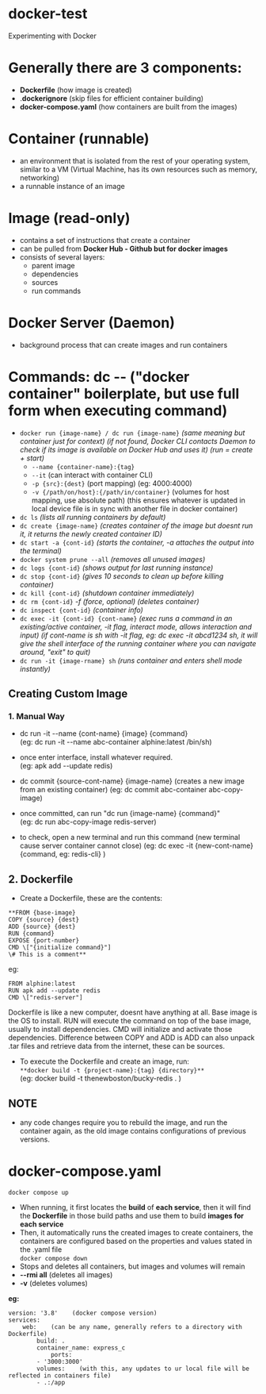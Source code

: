 # docker-test
Experimenting with Docker

# Generally there are 3 components:
- **Dockerfile**    (how image is created)
- .**dockerignore**    (skip files for efficient container building)
- **docker-compose.yaml**    (how containers are built from the images)

# **Container (runnable)**
- an environment that is isolated from the rest of your operating system, similar to a VM (Virtual Machine, has its own resources such as memory, networking)
- a runnable instance of an image

# **Image (read-only)**
- contains a set of instructions that create a container
- can be pulled from **Docker Hub - Github but for docker images**
- consists of several layers:
	- parent image
	- dependencies
	- sources
	- run commands

# **Docker Server (Daemon)**
- background process that can create images and run containers

# **Commands: dc -- ("docker container" boilerplate, but use full form when executing command)**
	
- ```docker run {image-name} / dc run {image-name}```    *(same meaning but container just for context) (if not found, Docker CLI contacts Daemon to check if its image is available on Docker Hub and uses it) (run = create + start)*
	- ```--name {container-name}:{tag}```  
	- ```--it```    (can interact with container CLI)  
	- ```-p {src}:{dest}```    (port mapping) (eg: 4000:4000)
	- ```-v {/path/on/host}:{/path/in/container}``` (volumes for host mapping, use absolute path) (this ensures whatever is updated in local device file is in sync with another file in docker container)
- ```dc ls```    *(lists all running containers by default)*
- ```dc create {image-name}```     *(creates container of the image but doesnt run it, it returns the newly created container ID)*
- ```dc start -a {cont-id}```    *(starts the container, -a attaches the output into the terminal)*
- ```docker system prune --all```     *(removes all unused images)*
- ```dc logs {cont-id}```    *(shows output for last running instance)*
- ```dc stop {cont-id}```    *(gives 10 seconds to clean up before killing container)*
- ```dc kill {cont-id}```    *(shutdown container immediately)*
- ```dc rm {cont-id}```    *-f (force, optional)* *(deletes container)*
- ```dc inspect {cont-id}```    *(container info)*
- ```dc exec -it {cont-id} {cont-name}```    *(exec runs a command in an existing/active container, -it flag, interact mode, allows interaction and input)*    *(if cont-name is sh with -it flag, eg: dc exec -it abcd1234 sh, it will give the shell interface of the running container where you can navigate around, "exit" to quit)*
- ```dc run -it {image-rname} sh```    *(runs container and enters shell mode instantly)*

## **Creating Custom Image**
### 1. **Manual Way**
- dc run -it --name {cont-name} {image} {command}     
(eg: dc run -it --name abc-container alphine:latest /bin/sh)

- once enter interface, install whatever required.    
(eg: apk add --update redis)

- dc commit {source-cont-name} {image-name}    (creates a new image from an existing container) 
(eg: dc commit abc-container abc-copy-image)

- once committed, can run "dc run {image-name} {command}"    
(eg: dc run abc-copy-image redis-server)

- to check, open a new terminal and run this command (new terminal cause server container cannot close)
(eg: dc exec -it {new-cont-name} {command, eg: redis-cli} )

## 2. Dockerfile
- Create a Dockerfile, these are the contents:  
```
**FROM {base-image}  
COPY {source} {dest}  
ADD {source} {dest}  
RUN {command}  
EXPOSE {port-number}
CMD \["{initialize command}"]  
\# This is a comment**
```

eg:  
```
FROM alphine:latest  
RUN apk add --update redis   
CMD \["redis-server"]  
```
  
Dockerfile is like a new computer, doesnt have anything at all. Base image is the OS to install. RUN will execute the command on top of the base image, usually to install dependencies. CMD will initialize and activate those dependencies. Difference between COPY and ADD is ADD can also unpack .tar files and retrieve data from the internet, these can be sources.

- To execute the Dockerfile and create an image, run:  
```**docker build -t {project-name}:{tag} {directory}**```  
(eg: docker build -t thenewboston/bucky-redis . )

## NOTE
- any code changes require you to rebuild the image, and run the container again, as the old image contains configurations of previous versions.

# docker-compose.yaml
```docker compose up```
- When running, it first locates the **build** of **each service**, then it will find the **Dockerfile** in those build paths and use them to build **images for each service**
- Then, it automatically runs the created images to create containers, the containers are configured based on the properties and values stated in the .yaml file\
```docker compose down```
- Stops and deletes all containers, but images and volumes will remain
- **--rmi all**   (deletes all images)
- **-v**    (deletes volumes)

**eg:**  
```
version: '3.8'    (docker compose version)  
services:  
	web:    (can be any name, generally refers to a directory with Dockerfile)  
 		build: .  
   		container_name: express_c  
     		ports:  
		- '3000:3000'  
  		volumes:    (with this, any updates to ur local file will be reflected in containers file)  
		- .:/app  
```
